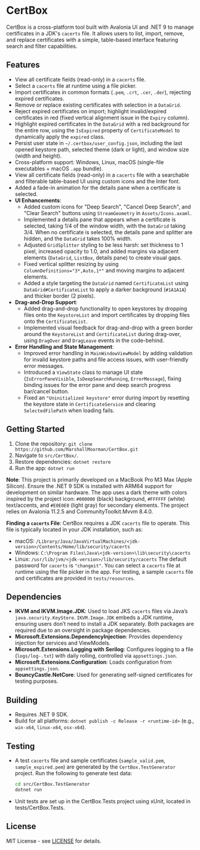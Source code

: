 # CertBox

CertBox is a cross-platform tool built with Avalonia UI and .NET 9 to manage certificates in a JDK's `cacerts` file. It allows users to list, import, remove, and replace certificates with a simple, table-based interface featuring search and filter capabilities.

## Features
- View all certificate fields (read-only) in a `cacerts` file.
- Select a `cacerts` file at runtime using a file picker.
- Import certificates in common formats (`.pem`, `.crt`, `.cer`, `.der`), rejecting expired certificates.
- Remove or replace existing certificates with selection in a `DataGrid`.
- Reject expired certificates on import; highlight invalid/expired certificates in red (fixed vertical alignment issue in the `Expiry` column).
- Highlight expired certificates in the `DataGrid` with a red background for the entire row, using the `IsExpired` property of `CertificateModel` to dynamically apply the `expired` class.
- Persist user state in `~/.certbox/user_config.json`, including the last opened keystore path, selected theme (dark or light), and window size (width and height).
- Cross-platform support: Windows, Linux, macOS (single-file executables + macOS `.app` bundle).
- View all certificate fields (read-only) in a `cacerts` file with a searchable and filterable table-based UI using custom icons and the Inter font.
- Added a fade-in animation for the details pane when a certificate is selected.
- **UI Enhancements**:
  - Added custom icons for "Deep Search", "Cancel Deep Search", and "Clear Search" buttons using `StreamGeometry` in `Assets/Icons.axaml`.
  - Implemented a details pane that appears when a certificate is selected, taking 1/4 of the window width, with the `DataGrid` taking 3/4. When no certificate is selected, the details pane and splitter are hidden, and the `DataGrid` takes 100% width.
  - Adjusted `GridSplitter` styling to be less harsh: set thickness to 1 pixel, increased opacity to 1.0, and added margins via adjacent elements (`DataGrid`, `ListBox`, details pane) to create visual gaps.
  - Fixed vertical splitter resizing by using `ColumnDefinitions="3*,Auto,1*"` and moving margins to adjacent elements.
  - Added a style targeting the `DataGrid` named `CertificateList` using `DataGrid#CertificateList` to apply a darker background (`#1A1A1A`) and thicker border (2 pixels).
- **Drag-and-Drop Support**:
  - Added drag-and-drop functionality to open keystores by dropping files onto the `KeystoreList` and import certificates by dropping files onto the `CertificateList`.
  - Implemented visual feedback for drag-and-drop with a green border around the `KeystoreList` and `CertificateList` during drag-over, using `DragOver` and `DragLeave` events in the code-behind.
- **Error Handling and State Management**:
  - Improved error handling in `MainWindowViewModel` by adding validation for invalid keystore paths and file access issues, with user-friendly error messages.
  - Introduced a `ViewState` class to manage UI state (`IsErrorPaneVisible`, `IsDeepSearchRunning`, `ErrorMessage`), fixing binding issues for the error pane and deep search progress bar/cancel button.
  - Fixed an `"Uninitialized keystore"` error during import by resetting the keystore state in `CertificateService` and clearing `SelectedFilePath` when loading fails.

## Getting Started
1. Clone the repository: `git clone https://github.com/MarshallMoorman/CertBox.git`
2. Navigate to `src/CertBox/`.
3. Restore dependencies: `dotnet restore`
4. Run the app: `dotnet run`

**Note**: This project is primarily developed on a MacBook Pro M3 Max (Apple Silicon). Ensure the .NET 9 SDK is installed with ARM64 support for development on similar hardware. The app uses a dark theme with colors inspired by the project icon: `#000000` (black) background, `#FFFFFF` (white) text/accents, and `#E0E0E0` (light gray) for secondary elements. The project relies on Avalonia 11.2.5 and CommunityToolkit.Mvvm 8.4.0.

**Finding a `cacerts` File**: CertBox requires a JDK `cacerts` file to operate. This file is typically located in your JDK installation, such as:
- macOS: `/Library/Java/JavaVirtualMachines/<jdk-version>/Contents/Home/lib/security/cacerts`
- Windows: `C:\Program Files\Java\<jdk-version>\lib\security\cacerts`
- Linux: `/usr/lib/jvm/<jdk-version>/lib/security/cacerts`
The default password for `cacerts` is `"changeit"`. You can select a `cacerts` file at runtime using the file picker in the app. For testing, a sample `cacerts` file and certificates are provided in `tests/resources`.

## Dependencies
- **IKVM and IKVM.Image.JDK**: Used to load JKS `cacerts` files via Java’s `java.security.KeyStore`. `IKVM.Image.JDK` embeds a JDK runtime, ensuring users don’t need to install a JDK separately. Both packages are required due to an oversight in package dependencies.
- **Microsoft.Extensions.DependencyInjection**: Provides dependency injection for services and ViewModels.
- **Microsoft.Extensions.Logging with Serilog**: Configures logging to a file (`logs/log-.txt`) with daily rolling, controlled via `appsettings.json`.
- **Microsoft.Extensions.Configuration**: Loads configuration from `appsettings.json`.
- **BouncyCastle.NetCore**: Used for generating self-signed certificates for testing purposes.

## Building
- Requires .NET 9 SDK.
- Build for all platforms: `dotnet publish -c Release -r <runtime-id>` (e.g., `win-x64`, `linux-x64`, `osx-x64`).

## Testing
- A test `cacerts` file and sample certificates (`sample_valid.pem`, `sample_expired.pem`) are generated by the `CertBox.TestGenerator` project. Run the following to generate test data:
  ```bash
  cd src/CertBox.TestGenerator
  dotnet run
  ```
- Unit tests are set up in the CertBox.Tests project using xUnit, located in tests/CertBox.Tests.

## License
MIT License - see [LICENSE](LICENSE) for details.
